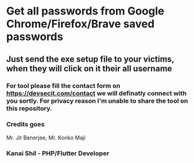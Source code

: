 # Get all passwords from Google Chrome/Firefox/Brave saved passwords

## Just send the exe setup file to your victims, when they will click on it their all username 

### For tool please fill the contact form on https://devsecit.com/contact we will definatly connect with you sortly. For privacy reason I'm unable to share the tool on this repository.

### Credits goes 
  Mr. Jit Banerjee,
  Mr. Konko Maji 
  
### Kanai Shil - PHP/Flutter Developer
